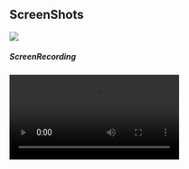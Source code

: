## ScreenShots
<img src = "https://raw.githubusercontent.com/TanmayDaga/AndroidCourseZainFarhan/main/Photos%20for%20different%20Apps/ImplicitIntent/Screenshot%202021-12-03%20at%209.52.09%20AM.png">
<h5>ScreenRecording</h5> 
<video controls>
<source src="https://user-images.githubusercontent.com/64687869/144546378-dd2c532b-f122-4dfe-8492-61aad54240e8.mov" type="video/mov">
</video>
